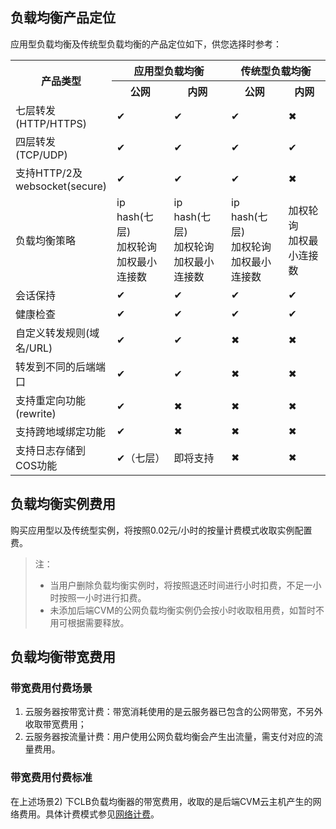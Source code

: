 ## 负载均衡产品定位

应用型负载均衡及传统型负载均衡的产品定位如下，供您选择时参考：

<table>
        <tbody>
                <tr>
            <th style="width: 10%;" rowspan="2">产品类型</th>
            <th style="width: 45%;" colspan="2" >应用型负载均衡</th>
            <th style="width: 45%;" colspan="2">传统型负载均衡</th>
        </tr>
        <tr>
            <th>公网</th>
            <th>内网</th>
            <th>公网</th>
            <th>内网</th>
        </tr>
        <tr>
            <td>七层转发(HTTP/HTTPS)</td>
                        <td>✔</td>
                        <td>✔</td>
                        <td>✔</td>
                        <td>✖</td>
        </tr>
        <tr>
            <td>四层转发(TCP/UDP)</td>
                        <td>✔</td>
                        <td>✔</td>
                        <td>✔</td>
                        <td>✔</td>
        </tr>    
                <tr>
            <td>支持HTTP/2及websocket(secure)</td>
                        <td>✔</td>
                        <td>✔</td>
                        <td>✔</td>
                        <td>✖</td>
        </tr>
        <tr>
            <td>负载均衡策略</td>
                        <td>ip hash(七层)<br>加权轮询<br>加权最小连接数 </td>
                        <td>ip hash(七层)<br>加权轮询<br>加权最小连接数</td>
                        <td>ip hash(七层)<br>加权轮询<br>加权最小连接数</td>
                        <td>加权轮询<br>加权最小连接数</td>
        </tr>   
         <tr>
            <td>会话保持</td>
                        <td>✔</td>
                        <td>✔</td>
                        <td>✔</td>
                        <td>✔</td>
        </tr>   
        <tr>
            <td>健康检查</td>
                        <td>✔</td>
                        <td>✔</td>
                        <td>✔</td>
                        <td>✔</td>
        </tr>   
         <tr>
            <td>自定义转发规则(域名/URL)</td>
                        <td>✔</td>
                        <td>✔</td>
                        <td>✖</td>
                        <td>✖</td>
        </tr>   
            <tr>
            <td>转发到不同的后端端口</td>
                        <td>✔</td>
                        <td>✔</td>
                        <td>✖</td>
                        <td>✖</td>
        </tr>   
         <tr>
            <td>支持重定向功能(rewrite)</td>
                        <td>✔</td>
                        <td>✖</td>
                        <td>✖</td>
                        <td>✖</td>
        </tr>   
             <tr>
            <td>支持跨地域绑定功能</td>
                        <td>✔</td>
                        <td>✖</td>
                        <td>✖</td>
                        <td>✖</td>
        </tr>   
        <tr>
            <td>支持日志存储到COS功能</td>
                        <td>✔（七层）</td>
                        <td>即将支持</td>
                        <td>✖</td>
                        <td>✖</td>
        </tr>   
</tbody></table>

## 负载均衡实例费用
购买应用型以及传统型实例，将按照0.02元/小时的按量计费模式收取实例配置费。

> 注：
> - 当用户删除负载均衡实例时，将按照退还时间进行小时扣费，不足一小时按照一小时进行扣费。
> - 未添加后端CVM的公网负载均衡实例仍会按小时收取租用费，如暂时不用可根据需要释放。

## 负载均衡带宽费用

### 带宽费用付费场景
1) 云服务器按带宽计费：带宽消耗使用的是云服务器已包含的公网带宽，不另外收取带宽费用；
2) 云服务器按流量计费：用户使用公网负载均衡会产生出流量，需支付对应的流量费用。 

### 带宽费用付费标准
在上述场景2) 下CLB负载均衡器的带宽费用，收取的是后端CVM云主机产生的网络费用。具体计费模式参见[网络计费](http://cloud.tencent.com/doc/product/213/%E8%B4%AD%E4%B9%B0%E7%BD%91%E7%BB%9C%E5%B8%A6%E5%AE%BD)。
